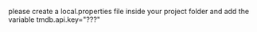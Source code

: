 please create a local.properties file inside your project folder and add the variable
tmdb.api.key="???"

